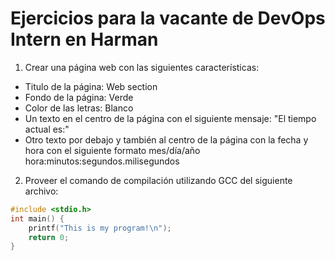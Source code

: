 # Ejercicios para la vacante de DevOps Intern en Harman
 1. Crear una página web con las siguientes características:
 * Titulo de la página: Web section
 * Fondo de la página: Verde
 * Color de las letras: Blanco
 * Un texto en el centro de la página con el siguiente mensaje: "El tiempo actual es:"
 * Otro texto por debajo y también al centro de la página con la fecha y hora con el siguiente formato mes/día/año hora:minutos:segundos.milisegundos

 2. Proveer el comando de compilación utilizando GCC del siguiente archivo:

```C
#include <stdio.h>
int main() {
    printf("This is my program!\n");
    return 0;
}
```